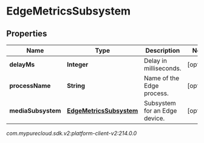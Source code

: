 # EdgeMetricsSubsystem


## Properties

| Name | Type | Description | Notes |
| ------------ | ------------- | ------------- | ------------- |
| **delayMs** | **Integer** | Delay in milliseconds. |  [optional] |
| **processName** | **String** | Name of the Edge process. |  [optional] |
| **mediaSubsystem** | [**EdgeMetricsSubsystem**](EdgeMetricsSubsystem) | Subsystem for an Edge device. |  [optional] |




_com.mypurecloud.sdk.v2:platform-client-v2:214.0.0_
